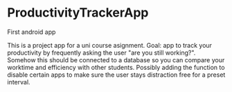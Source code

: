 # ProductivityTrackerApp
First android app

This is a project app for a uni course asignment.
Goal: app to track your productivity by frequently asking the user "are you still working?".
Somehow this should be connected to a database so you can compare your worktime and efficiency with other students.
Possibly adding the function to disable certain apps to make sure the user stays distraction free for a preset interval.
